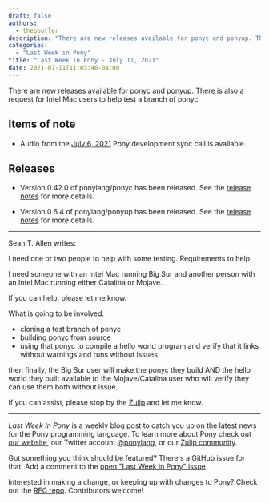 ```yaml
---
draft: false
authors:
  - theobutler
description: "There are new releases available for ponyc and ponyup. There is also a request for Intel Mac users to help test  a branch of ponyc."
categories:
  - "Last Week in Pony"
title: "Last Week in Pony - July 11, 2021"
date: 2021-07-11T11:03:46-04:00
---
```


There are new releases available for ponyc and ponyup. There is also a request for Intel Mac users to help test  a branch of ponyc.

<!-- more -->

## Items of note

- Audio from the [July 6, 2021](https://sync-recordings.ponylang.io/r/2021-07-06.m4a) Pony development sync call is available.

## Releases

- Version 0.42.0 of ponylang/ponyc has been released.
See the [release notes](https://github.com/ponylang/ponyc/releases/tag/0.42.0) for more details.

- Version 0.6.4 of ponylang/ponyup has been released.
See the [release notes](https://github.com/ponylang/ponyup/releases/tag/0.6.4) for more details.

---
Sean T. Allen writes:

I need one or two people to help with some testing. Requirements to help.

I need someone with an Intel Mac running Big Sur and another person with an Intel Mac running either Catalina or Mojave.

If you can help, please let me know.

What is going to be involved:

- cloning a test branch of ponyc
- building ponyc from source
- using that ponyc to compile a hello world program and verify that it links without warnings and runs without issues

then finally, the Big Sur user will make the ponyc they build AND the hello world they built available to the Mojave/Catalina user who will verify they can use them both without issue.

If you can assist, please stop by the [Zulip](https://ponylang.zulipchat.com/#narrow/stream/189934-general/topic/MacOS.20testing.20help.20needed) and let me know.

---

_Last Week In Pony_ is a weekly blog post to catch you up on the latest news for the Pony programming language. To learn more about Pony check out [our website](https://ponylang.io), our Twitter account [@ponylang](https://twitter.com/ponylang), or our [Zulip community](https://ponylang.zulipchat.com).

Got something you think should be featured? There's a GitHub issue for that! Add a comment to the [open "Last Week in Pony" issue](https://github.com/ponylang/ponylang.github.io/issues?q=is%3Aissue+is%3Aopen+label%3Alast-week-in-pony).

Interested in making a change, or keeping up with changes to Pony? Check out the [RFC repo](https://github.com/ponylang/rfcs). Contributors welcome!
